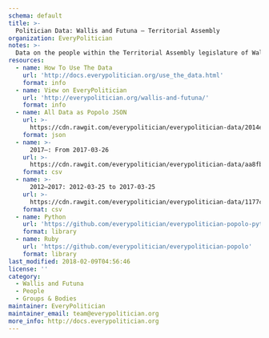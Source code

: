 ```yaml
---
schema: default
title: >-
  Politician Data: Wallis and Futuna — Territorial Assembly
organization: EveryPolitician
notes: >-
  Data on the people within the Territorial Assembly legislature of Wallis and Futuna.
resources:
  - name: How To Use The Data
    url: 'http://docs.everypolitician.org/use_the_data.html'
    format: info
  - name: View on EveryPolitician
    url: 'http://everypolitician.org/wallis-and-futuna/'
    format: info
  - name: All Data as Popolo JSON
    url: >-
      https://cdn.rawgit.com/everypolitician/everypolitician-data/2014e38e489226278daa091342cb607df2bc035c/data/Wallis_and_Futuna/Territorial_Assembly/ep-popolo-v1.0.json
    format: json
  - name: >-
      2017–: From 2017-03-26
    url: >-
      https://cdn.rawgit.com/everypolitician/everypolitician-data/aa8fbf81fff111a0d760b94b56f568f19ac652e1/data/Wallis_and_Futuna/Territorial_Assembly/term-2017.csv
    format: csv
  - name: >-
      2012–2017: 2012-03-25 to 2017-03-25
    url: >-
      https://cdn.rawgit.com/everypolitician/everypolitician-data/1177c15882fda13c375d3bf86072c186c6c20478/data/Wallis_and_Futuna/Territorial_Assembly/term-2012.csv
    format: csv
  - name: Python
    url: 'https://github.com/everypolitician/everypolitician-popolo-python'
    format: library
  - name: Ruby
    url: 'https://github.com/everypolitician/everypolitician-popolo'
    format: library
last_modified: 2018-02-09T04:56:46
license: ''
category:
  - Wallis and Futuna
  - People
  - Groups & Bodies
maintainer: EveryPolitician
maintainer_email: team@everypolitician.org
more_info: http://docs.everypolitician.org
---
```

